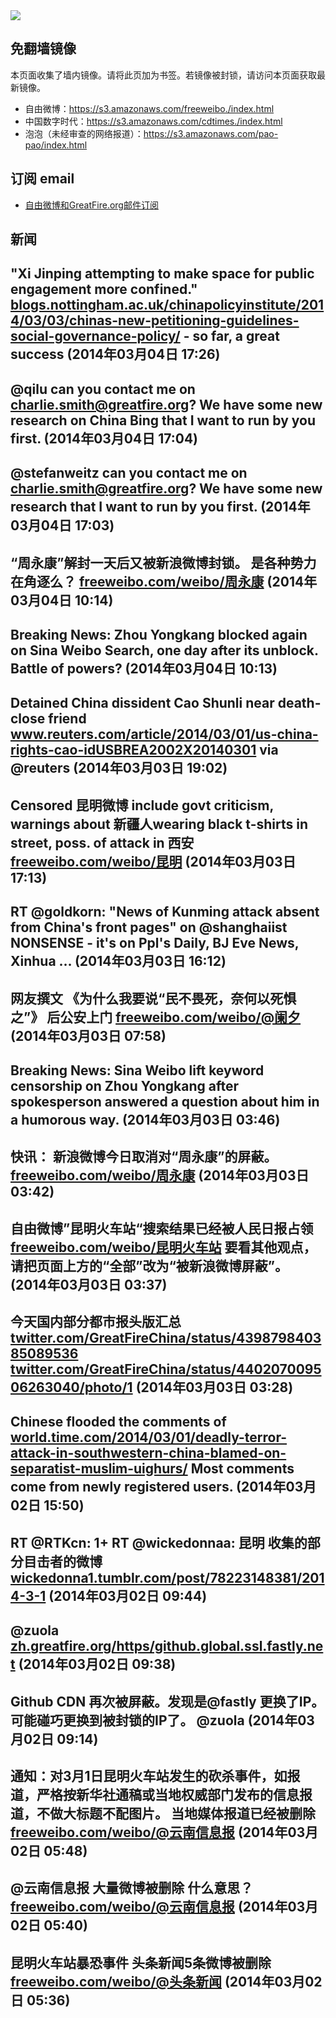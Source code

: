 <img src="logos.png" />

## 免翻墙镜像
本页面收集了墙内镜像。请将此页加为书签。若镜像被封锁，请访问本页面获取最新镜像。
* 自由微博：https://s3.amazonaws.com/freeweibo./index.html
* 中国数字时代：https://s3.amazonaws.com/cdtimes./index.html
* 泡泡（未经审查的网络报道）：https://s3.amazonaws.com/pao-pao/index.html

## 订阅 email
* <a href="https://greatfire.us7.list-manage.com/subscribe?u=854fca58782082e0cbdf204a0&id=c78949b93c">自由微博和GreatFire.org邮件订阅</a>
		
## 新闻
"Xi Jinping attempting to make space for public engagement more confined." <a href="http://blogs.nottingham.ac.uk/chinapolicyinstitute/2014/03/03/chinas-new-petitioning-guidelines-social-governance-policy/?utm_source=rss&utm_medium=rss&utm_campaign=chinas-new-petitioning-guidelines-social-governance-policy">blogs.nottingham.ac.uk/chinapolicyinstitute/2014/03/03/chinas-new-petitioning-guidelines-social-governance-policy/</a> - so far, a great success (2014年03月04日 17:26)
 ---
@qilu can you contact me on charlie.smith@greatfire.org? We have some new research on China Bing that I want to run by you first. (2014年03月04日 17:04)
 ---
@stefanweitz can you contact me on charlie.smith@greatfire.org? We have some new research that I want to run by you first. (2014年03月04日 17:03)
 ---
“周永康”解封一天后又被新浪微博封锁。 是各种势力在角逐么？ <a href="https://freeweibo.com/weibo/%E5%91%A8%E6%B0%B8%E5%BA%B7">freeweibo.com/weibo/周永康</a> (2014年03月04日 10:14)
 ---
Breaking News: Zhou Yongkang blocked again on Sina Weibo Search, one day after its unblock. Battle of powers? (2014年03月04日 10:13)
 ---
Detained China dissident Cao Shunli near death-close friend <a href="http://www.reuters.com/article/2014/03/01/us-china-rights-cao-idUSBREA2002X20140301">www.reuters.com/article/2014/03/01/us-china-rights-cao-idUSBREA2002X20140301</a> via @reuters (2014年03月03日 19:02)
 ---
Censored 昆明微博 include govt criticism, warnings about 新疆人wearing black t-shirts in street, poss. of attack in 西安 <a href="https://freeweibo.com/weibo/%E6%98%86%E6%98%8E?censored">freeweibo.com/weibo/昆明</a> (2014年03月03日 17:13)
 ---
RT @goldkorn: "News of Kunming attack absent from China's front pages" on @shanghaiist NONSENSE - it's on Ppl's Daily, BJ Eve News, Xinhua … (2014年03月03日 16:12)
 ---
网友撰文 《为什么我要说“民不畏死，奈何以死惧之”》 后公安上门 <a href="https://freeweibo.com/weibo/%40%E9%98%91%E5%A4%95">freeweibo.com/weibo/@阑夕</a> (2014年03月03日 07:58)
 ---
Breaking News: Sina Weibo lift keyword censorship on Zhou Yongkang after spokesperson answered a question about him in a humorous way. (2014年03月03日 03:46)
 ---
快讯： 新浪微博今日取消对“周永康”的屏蔽。 <a href="https://freeweibo.com/weibo/%E5%91%A8%E6%B0%B8%E5%BA%B7">freeweibo.com/weibo/周永康</a> (2014年03月03日 03:42)
 ---
自由微博”昆明火车站“搜索结果已经被人民日报占领<a href="https://freeweibo.com/weibo/%E6%98%86%E6%98%8E%E7%81%AB%E8%BD%A6%E7%AB%99">freeweibo.com/weibo/昆明火车站</a> 要看其他观点，请把页面上方的“全部”改为“被新浪微博屏蔽”。 (2014年03月03日 03:37)
 ---
今天国内部分都市报头版汇总 <a href="https://twitter.com/GreatFireChina/status/439879840385089536">twitter.com/GreatFireChina/status/439879840385089536</a> <a href="https://twitter.com/GreatFireChina/status/440207009506263040/photo/1">twitter.com/GreatFireChina/status/440207009506263040/photo/1</a> (2014年03月03日 03:28)
 ---
Chinese flooded the comments of <a href="http://world.time.com/2014/03/01/deadly-terror-attack-in-southwestern-china-blamed-on-separatist-muslim-uighurs/">world.time.com/2014/03/01/deadly-terror-attack-in-southwestern-china-blamed-on-separatist-muslim-uighurs/</a> Most comments come from newly registered users. (2014年03月02日 15:50)
 ---
RT @RTKcn: 1+ RT @wickedonnaa: 昆明 收集的部分目击者的微博 <a href="http://wickedonna1.tumblr.com/post/78223148381/2014-3-1">wickedonna1.tumblr.com/post/78223148381/2014-3-1</a> (2014年03月02日 09:44)
 ---
@zuola <a href="https://zh.greatfire.org/https/github.global.ssl.fastly.net">zh.greatfire.org/https/github.global.ssl.fastly.net</a> (2014年03月02日 09:38)
 ---
Github CDN 再次被屏蔽。发现是@fastly 更换了IP。可能碰巧更换到被封锁的IP了。 @zuola (2014年03月02日 09:14)
 ---
通知：对3月1日昆明火车站发生的砍杀事件，如报道，严格按新华社通稿或当地权威部门发布的信息报道，不做大标题不配图片。 当地媒体报道已经被删除 <a href="https://freeweibo.com/weibo/%40%E4%BA%91%E5%8D%97%E4%BF%A1%E6%81%AF%E6%8A%A5">freeweibo.com/weibo/@云南信息报</a> (2014年03月02日 05:48)
 ---
@云南信息报 大量微博被删除 什么意思？ <a href="https://freeweibo.com/weibo/%40%E4%BA%91%E5%8D%97%E4%BF%A1%E6%81%AF%E6%8A%A5">freeweibo.com/weibo/@云南信息报</a> (2014年03月02日 05:40)
 ---
昆明火车站暴恐事件 头条新闻5条微博被删除 <a href="https://freeweibo.com/weibo/%40%E5%A4%B4%E6%9D%A1%E6%96%B0%E9%97%BB?latest">freeweibo.com/weibo/@头条新闻</a> (2014年03月02日 05:36)
 ---
